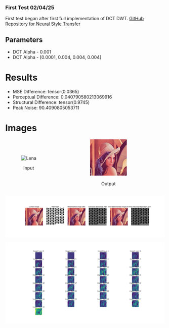 

### First Test 02/04/25
First test began after first full implementation of DCT DWT.
[GitHub Repository for Neural Style Transfer](https://github.com/Magicmaan/Neural-Style-Transfer)

## Parameters
* DCT Alpha - 0.001
* DCT Alpha - [0.0001, 0.004, 0.004, 0.004]

# Results
* MSE Difference:  tensor(0.0365)
* Perceptual Difference:  0.040790580213069916
* Structural Difference:  tensor(0.9745)
* Peak Noise:  90.4090805053711

# Images
<div style="display: flex; justify-content: space-around; align-items: center; margin-bottom: 1rem;">
    <div style="text-align: center;">
        <img src="/documentation/assets/.lena.png" alt="Lena" style="width: 45%;"/>
        <p>Input</p>
    </div>
    <div style="text-align: center;">
        <img src="./assets/NST_TEST_01_watermarked.png" alt="NST Test 01 Watermarked" style="width: 45%;"/>
        <p>Output</p>
    </div>
</div>


![Process](./assets/NST_TEST_01_process.png)

![Features](./assets/.lana_features.png)



